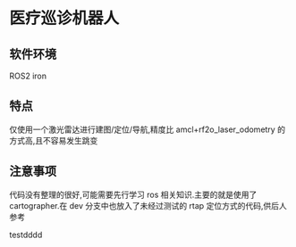 # 医疗巡诊机器人

## 软件环境

ROS2 iron

## 特点

仅使用一个激光雷达进行建图/定位/导航,精度比 amcl+rf2o_laser_odometry 的方式高,且不容易发生跳变

## 注意事项

代码没有整理的很好,可能需要先行学习 ros 相关知识.主要的就是使用了 cartographer.在 dev 分支中也放入了未经过测试的 rtap 定位方式的代码,供后人参考

testdddd
